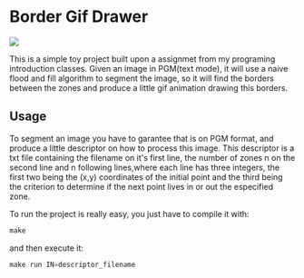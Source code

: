 # Border Gif Drawer

![](https://github.com/vrrusso/border-draw-gif/teste10.jpg)


This is a simple toy project built upon a assignmet from my programing introduction classes. Given an image in PGM(text mode), it will use a naive flood and fill algorithm to segment the
image, so it will find the borders between the zones and produce a little gif animation drawing this borders.

## Usage
To segment an image you have to garantee that is on PGM format, and produce a little descriptor on how to process this image. This descriptor is a txt file containing the filename on 
it's first line, the number of zones n on the second line and n following lines,where each line has three integers, the first two being the (x,y) coordinates of the initial point and the third
being the criterion to determine if the next point lives in or out the especified zone.

To run the project is really easy, you just have to compile it with:
```C
make
```
 
 and then execute it:
 
 ```C
 make run IN=descriptor_filename
 ```

